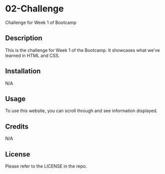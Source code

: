 # 02-Challenge
Challenge for Week 1 of Bootcamp

## Description

This is the challenge for Week 1 of the Bootcamp. It showcases what we've learned in HTML and CSS.

## Installation

N/A

## Usage

To use this website, you can scroll through and see information displayed.

## Credits

N/A

## License

Please refer to the LICENSE in the repo.
